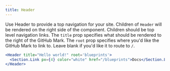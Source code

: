 ```yaml
---
title: Header
---
```


Use Header to provide a top navigation for your site. Children of `Header` will be rendered on the right side of the component. Children should be top level navigation links. The `title` prop specifies what should be rendered to the right of the GitHub Mark. The `root` prop specifies where you'd like the GitHub Mark to link to. Leave blank if you'd like it to route to `/`.
```.jsx
<Header title="Hello world!" root='blueprints'>
  <Section.Link px={4} color="white" href="/blueprints">Docs</Section.Link>
</Header>
```

